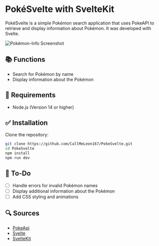 # PokéSvelte with SvelteKit

PokéSvelte is a simple Pokémon search application that uses PokeAPI to retrieve and display information about Pokémon. It was developed with Svelte.

![Pokémon-Info Screenshot](./screenshot.png)

## 📚 Functions

- Search for Pokémon by name
- Display information about the Pokémon


## 🌟 Requirements

- Node.js (Version 14 or higher)

## ✅ Installation

Clone the repository:

   ```bash
   git clone https://github.com/CallMeLeon167/PokeSvelte.git
   cd PokeSvelte
   npm install
   npm run dev
   ```

## 👷 To-Do

- [ ] Handle errors for invalid Pokémon names
- [ ] Display additional information about the Pokémon
- [ ] Add CSS styling and animations

## 🔍 Sources
- [PokeApi](https://pokeapi.co/)
- [Svelte](https://svelte.dev/)
- [SvelteKit](https://kit.svelte.dev/)